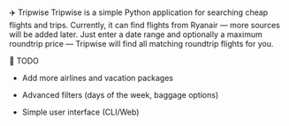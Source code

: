 ✈️ Tripwise
Tripwise is a simple Python application for searching cheap flights and trips.
Currently, it can find flights from Ryanair — more sources will be added later.
Just enter a date range and optionally a maximum roundtrip price — Tripwise will find all matching roundtrip flights for you.

📝 TODO
- Add more airlines and vacation packages

- Advanced filters (days of the week, baggage options)

- Simple user interface (CLI/Web)

